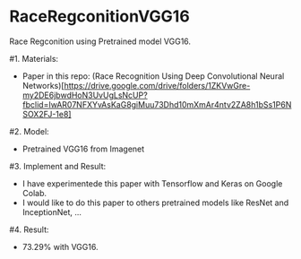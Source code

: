 # RaceRegconitionVGG16
Race Regconition using Pretrained model VGG16.

#1. Materials:
- Paper in this repo: (Race Recognition Using Deep Convolutional Neural Networks)[https://drive.google.com/drive/folders/1ZKVwGre-my2DE6jbwdHoN3UvUgLsNcUP?fbclid=IwAR07NFXYvAsKaG8giMuu73Dhd10mXmAr4ntv2ZA8h1bSs1P6NSOX2FJ-1e8]

#2. Model:
- Pretrained VGG16 from Imagenet

#3. Implement and Result: 
- I have experimentede this paper with Tensorflow and Keras on Google Colab. 
- I would like to do this paper to others pretrained models like ResNet and InceptionNet, ...

#4. Result:
- 73.29% with VGG16.
